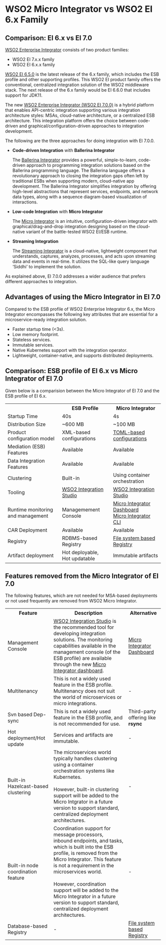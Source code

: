 # WSO2 Micro Integrator vs WSO2 EI 6.x Family

## Comparison: EI 6.x vs EI 7.0

[WSO2 Enterprise Integrator](https://wso2.com/platform) consists of two product families:

-	WSO2 EI 7.x.x family
-	WSO2 EI 6.x.x family
 
[WSO2 EI 6.5.0](https://docs.wso2.com/display/EI650/WSO2+Enterprise+Integrator+Documentation) is the latest release of the 6.x family, which includes the ESB profile and other supporting profiles. This WSO2 EI product family offers the conventional, centralized integration solution of the WSO2 middleware stack. The next release of the 6.x family would be EI 6.6.0 that includes support for JDK11.
 
The new [WSO2 Enterprise Integrator (WSO2 EI 7.0.0)](https://ei.docs.wso2.com/en/latest/) is a hybrid platform that enables API-centric integration supporting various integration architecture styles: MSAs, cloud-native architecture, or a centralized ESB architecture. This integration platform offers the choice between code-driven and graphical/configuration-driven approaches to integration development.
 
The following are the three approaches for doing integration with EI 7.0.0.
 
-   **Code-driven Integration** with **Ballerina Integrator**

    The [Ballerina Integrator](https://ei.docs.wso2.com/en/latest/ballerina-integrator/get-started/introduction/) provides a powerful, simple-to-learn, code-driven approach to programming integration solutions based on the Ballerina programming language. The Ballerina language offers a revolutionary approach to closing the integration gaps often left by traditional ESBs when supporting modern, cloud-native app development. The Ballerina Integrator simplifies integration by offering high-level abstractions that represent services, endpoints, and network data types, along with a sequence diagram-based visualization of interactions. 
 
-   **Low-code Integration** with **Micro Integrator**

    The [Micro Integrator](../../overview/introduction) is an intuitive, configuration-driven integrator with graphical/drag-and-drop integration designing based on the cloud-native variant of the battle-tested WSO2 EI/ESB runtime.
 
-   **Streaming Integration**

    The [Streaming Integrator](https://ei.docs.wso2.com/en/latest/streaming-integrator/overview/overview/) is a cloud-native, lightweight component that understands, captures, analyzes, processes, and acts upon streaming data and events in real-time. It utilizes the SQL-like query language ‘Siddhi’ to implement the solution.

As explained above, EI 7.0.0 addresses a wider audience that prefers different approaches to integration.

## Advantages of using the Micro Integrator in EI 7.0

Compared to the ESB profile of WSO2 Enterprise Integrator 6.x, the Micro Integrator encompasses the following key attributes that are essential for a microservice-ready integration solution.

-	Faster startup time (<3s).
-	Low memory footprint.
-	Stateless services.
-	Immutable services.
-	Native Kubernetes support with the integration operator. 
-	Lightweight, container-native, and supports distributed deployments. 

## Comparison: ESB profile of EI 6.x vs Micro Integrator of EI 7.0

Given below is a comparision between the Micro Integrator of EI 7.0 and the ESB profile of EI 6.x.

<table>
	<tr>
		<th></th>
		<th>ESB Profile</th>
		<th>Micro Integrator</th>
	</tr>
	<tr>
		<td>
			Startup Time
		</td>
		<td>
			40s
		</td>
		<td>
			4s
		</td>
	</tr>
	<tr>
		<td>
			Distribution Size
		</td>
		<td>
			~600 MB
		</td>
		<td>
			~100 MB
		</td>
	</tr>
	<tr>
		<td>
			Product configuration model
		</td>
		<td>
			XML-based configurations
		</td>
		<td>
			<a href="../../references/config-catalog">TOML-based configurations</a>
		</td>
	</tr>
	<tr>
		<td>
			Mediation (ESB) Features
		</td>
		<td>
			Available
		</td>
		<td>
			Available
		</td>
	</tr>
	<tr>
		<td>
			Data Integration Features
		</td>
		<td>
			Available
		</td>
		<td>
			Available
		</td>
	</tr>
	<tr>
		<td>
			Clustering
		</td>
		<td>
			Built-in
		</td>
		<td>
			Using container orchestration
		</td>
	</tr>
	<tr>
		<td>
			Tooling
		</td>
		<td>
			<a href="../../develop/WSO2-Integration-Studio">WSO2 Integration Studio</a>
		</td>
		<td>
			<a href="../../develop/WSO2-Integration-Studio">WSO2 Integration Studio</a>
		</td>
	</tr>
	<tr>
		<td>
			Runtime monitoring and management
		</td>
		<td>
			Managemement Console
		</td>
		<td>
			<a href="../../administer-and-observe/working-with-monitoring-dashboard">Micro Integrator Dashboard</a></br>
			<a href="../../administer-and-observe/using-the-command-line-interface">Micro Integrator CLI</a>
		</td>
	</tr>
	<tr>
		<td>
			CAR Deployment
		</td>
		<td>
			Available
		</td>
		<td>
			Available
		</td>
	</tr>
	<tr>
		<td>
			Registry
		</td>
		<td>
			RDBMS-based Registry
		</td>
		<td>
			<a href="../../setup/deployment/file_based_registry">File system based Registry</a>
		</td>
	</tr>
	<tr>
		<td>
			Artifact deployment
		</td>
		<td>
			Hot deployable,</br>
			Hot updatable
		</td>
		<td>
			Immutable artifacts
		</td>
	</tr>
</table>

## Features removed from the Micro Integrator of EI 7.0

The following features, which are not needed for MSA-based deployments or not used frequently are removed from WSO2 Micro Integrator.

<table>
	<tr>
		<th>
			Feature
		</th>
		<th>
			Description
		</th>
		<th>
			Alternative
		</th>
	</tr>
	<tr>
		<td>
			Management Console
		</td>
		<td>
			<a href="../../develop/WSO2-Integration-Studio">WSO2 Integration Studio</a> is the recommended tool for developing integration solutions. The monitoring capabilities available in the management console (of the ESB profile) are available through the new <a href="../../administer-and-observe/working-with-monitoring-dashboard">Micro Integrator dashboard</a>.
		</td>
		<td>
			<a href="../../administer-and-observe/working-with-monitoring-dashboard">Micro Integrator Dashboard</a>
		</td>
	</tr>
	<tr>
		<td>
			Multitenancy
		</td>
		<td>
			This is not a widely used feature in the ESB profile. Multitenancy does not suit the world of microservices or micro integrations.
		</td>
		<td>
			-
		</td>
	</tr>
	<tr>
		<td>
			Svn based Dep-sync
		</td>
		<td>
			This is not a widely used feature in the ESB profile, and is not recommended for use.
		</td>
		<td>
			Third-party offering like <b>rsync</b>
		</td>
	</tr>
	<tr>
		<td>
			Hot deployment/Hot update
		</td>
		<td>
			Services and artifacts are immutable.
		</td>
		<td>
			-
		</td>
	</tr>
	<tr>
		<td>
			Built-in Hazelcast-based clustering
		</td>
		<td>
			The microservices world typically handles clustering using a container orchestration systems like Kubernetes.</br></br>However, built-in clustering support will be added to the Micro Intgrator in a future version to support standard, centralized deployment architectures.
		</td>
		<td>
			-
		</td>
	</tr>
	<tr>
		<td>
			Built-in node coordination feature
		</td>
		<td>
			Coordination support for message processors, inbound endpoints, and tasks, which is built into the ESB profile, is removed from the Micro Integrator. This feature is not a requirement in the microservices world.</br></br> However, coordination support will be added to the Micro Integrator in a future version to support standard, centralized deployment architectures.
		</td>
		<td>
			-
		</td>
	</tr>
	<tr>
		<td>
			Database-based Registry
		</td>
		<td>
			-
		</td>
		<td>
			<a href="../../setup/deployment/file_based_registry">File system based Registry</a>
		</td>
	</tr>
</table>
